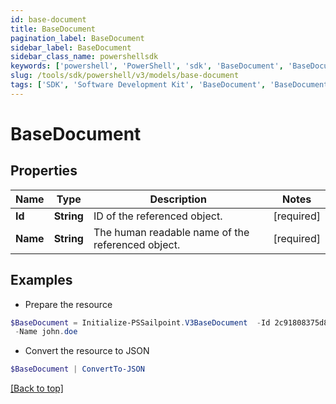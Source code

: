 ```yaml
---
id: base-document
title: BaseDocument
pagination_label: BaseDocument
sidebar_label: BaseDocument
sidebar_class_name: powershellsdk
keywords: ['powershell', 'PowerShell', 'sdk', 'BaseDocument', 'BaseDocument'] 
slug: /tools/sdk/powershell/v3/models/base-document
tags: ['SDK', 'Software Development Kit', 'BaseDocument', 'BaseDocument']
---
```



# BaseDocument

## Properties

Name | Type | Description | Notes
------------ | ------------- | ------------- | -------------
**Id** | **String** | ID of the referenced object. | [required]
**Name** | **String** | The human readable name of the referenced object. | [required]

## Examples

- Prepare the resource
```powershell
$BaseDocument = Initialize-PSSailpoint.V3BaseDocument  -Id 2c91808375d8e80a0175e1f88a575222 `
 -Name john.doe
```

- Convert the resource to JSON
```powershell
$BaseDocument | ConvertTo-JSON
```


[[Back to top]](#) 

